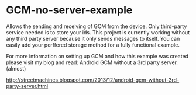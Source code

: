 GCM-no-server-example
=====================

Allows the sending and receiving of GCM from the device. Only third-party service needed is to store your ids. This project is currently working without any third party server because it only sends messages to itself. You can easily add your perffered storage method for a fully functional example.

For more information on setting up GCM and how this example was created please visit my blog and read:
Android GCM without a 3rd party server. (almost)

http://streetmachines.blogspot.com/2013/12/android-gcm-without-3rd-party-server.html
